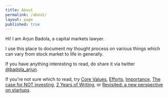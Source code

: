 ```yaml
---
title: About
permalink: /about/
layout: page
published: true
---
```

Hi! I am Arjun Badola, a capital markets lawyer.

I use this place to document my thought process on various things which can vary from stock market to life in generally.

If you have anything interesting to read, do share it via twitter [@badola_arjun](https://twitter.com/badola_arjun).

If you're not sure which to read, try [Core Values](https://arjunbadola.blog/core-values/), [Efforts](https://arjunbadola.blog/Efforts/), [Importance](https://arjunbadola.blog/Importance/), [The case for NOT investing](https://arjunbadola.blog/The-case-for-not-investing/), [2 Years of Writing](https://arjunbadola.blog/2-years-of-writing/), or [Revisited: a new perspective on startups](http://arjunbadola.blog/Revisited-A-New-Perspective-on-Startups/).
